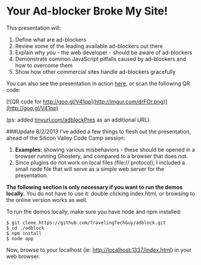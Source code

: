 Your Ad-blocker Broke My Site!
==============================

This presentation will:

1. Define what are ad-blockers
2. Review some of the leading available ad-blockers out there
3. Explain why *you* - the web developer - should be aware of ad-blockers
4. Demonstrate common JavaScript pitfalls caused by ad-blockers and how to overcome them
5. Show how other commercial sites handle ad-blockers gracefully

You can also see the presentation in action [here](http://goo.gl/V41qp), or scan the following QR code:

[![QR code for http://goo.gl/V41qp](http://imgur.com/drFOr.png)](http://goo.gl/V41qp)

(ps: added [tinyurl.com/adblockPres](http://tinyurl.com/adblockPres) as an additional URL)

###Update 8/2/2013
I've added a few things to flesh out the presentation, ahead of the Silicon Valley Code Camp session:

1. **Examples:** showing various misbehaviors - these should be opened in a browser running Ghostery, and compared to a browser that does not.
2. Since plugins do not work on local files (file:// protocol), I included a small node file that will serve as a simple web server for the presentation.

**The following section is only necessary if you want to run the demos locally.** 
You do not have to use it: double clicking index.html, or browsing to the online version works as well.

To run the demos locally, make sure you have node and npm installed:

	$ git clone https://github.com/TravelingTechGuy/adblock.git
	$ cd ./adblock
	$ npm install
	$ node app

Now, browse to your localhost (ie: [http://localhost:1337/index.html](http://localhost:1337/index.html)) in your web browser.